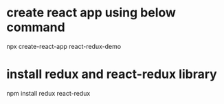 # create react app using below command

npx create-react-app react-redux-demo

# install redux and react-redux library

npm install redux react-redux
